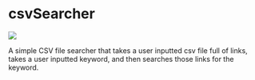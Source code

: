 # csvSearcher

![](csvSearcher.gif)

A simple CSV file searcher that takes a user inputted csv file full of links, takes a user inputted keyword, and then searches those links for the keyword.
